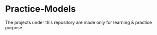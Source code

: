 # Practice-Models
The projects under this repository are made only for learning &amp; practice purpose.

